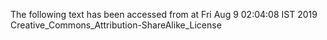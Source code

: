 The following text has been accessed from at Fri Aug 9 02:04:08 IST 2019
Creative_Commons_Attribution-ShareAlike_License
